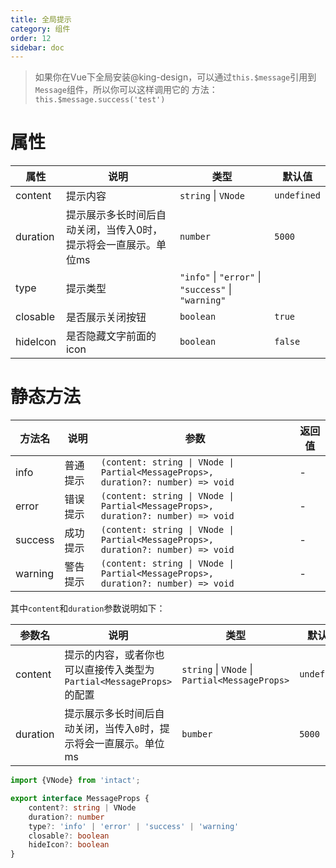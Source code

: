 ```yaml
---
title: 全局提示
category: 组件
order: 12 
sidebar: doc
---
```


> 如果你在Vue下全局安装@king-design，可以通过`this.$message`引用到`Message`组件，所以你可以这样调用它的
> 方法：`this.$message.success('test')`

# 属性

| 属性 | 说明 | 类型 | 默认值 |
| --- | --- | --- | --- |
| content | 提示内容 | `string` &#124; `VNode` | `undefined` |
| duration | 提示展示多长时间后自动关闭，当传入0时，提示将会一直展示。单位ms | `number` | `5000` |
| type | 提示类型 | `"info"` &#124; `"error"` &#124; `"success"` &#124; `"warning"`|
| closable | 是否展示关闭按钮 | `boolean` | `true` |
| hideIcon | 是否隐藏文字前面的icon | `boolean` | `false` |

# 静态方法

| 方法名 | 说明 | 参数 | 返回值 |
| --- | --- | --- | --- |
| info | 普通提示 | <code>(content: string &#124; VNode &#124; Partial&lt;MessageProps&gt;, duration?: number) => void</code> | - |
| error | 错误提示 | <code>(content: string &#124; VNode &#124; Partial&lt;MessageProps&gt;, duration?: number) => void</code> | - |
| success | 成功提示 | <code>(content: string &#124; VNode &#124; Partial&lt;MessageProps&gt;, duration?: number) => void</code> | - |
| warning | 警告提示 | <code>(content: string &#124; VNode &#124; Partial&lt;MessageProps&gt;, duration?: number) => void</code> | - |

其中`content`和`duration`参数说明如下：

| 参数名 | 说明 | 类型 | 默认值 |
| --- | --- | --- | --- |
| content | 提示的内容，或者你也可以直接传入类型为<code>Partial&lt;MessageProps&gt;</code>的配置 | `string` &#124; `VNode` &#124; `Partial<MessageProps>` | `undefined` |
| duration | 提示展示多长时间后自动关闭，当传入`0`时，提示将会一直展示。单位ms | `bumber` | `5000` |

```ts
import {VNode} from 'intact';

export interface MessageProps {
    content?: string | VNode 
    duration?: number
    type?: 'info' | 'error' | 'success' | 'warning'
    closable?: boolean
    hideIcon?: boolean
}
```
